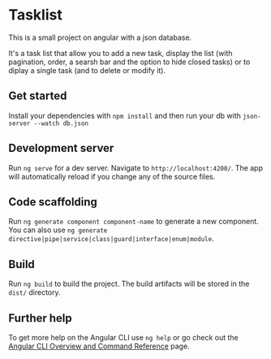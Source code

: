 # Tasklist
This is a small project on angular with a json database.

It's a task list that allow you to add a new task, display the list (with pagination, order, a searsh bar and the option to hide closed tasks) or to diplay a single task (and to delete or modify it). 

## Get started

Install your dependencies with `npm install` and then run your db with `json-server --watch db.json`

## Development server

Run `ng serve` for a dev server. Navigate to `http://localhost:4200/`. The app will automatically reload if you change any of the source files.

## Code scaffolding

Run `ng generate component component-name` to generate a new component. You can also use `ng generate directive|pipe|service|class|guard|interface|enum|module`.

## Build

Run `ng build` to build the project. The build artifacts will be stored in the `dist/` directory.

## Further help

To get more help on the Angular CLI use `ng help` or go check out the [Angular CLI Overview and Command Reference](https://angular.io/cli) page.
